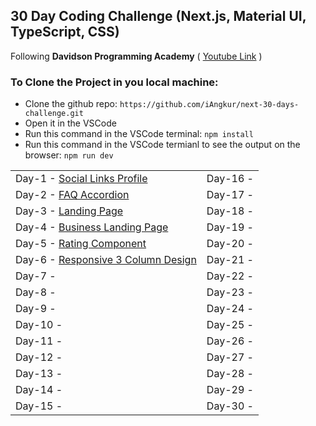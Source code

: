 ## 30 Day Coding Challenge (Next.js, Material UI, TypeScript, CSS)

Following <b>Davidson Programming Academy</b>
( [Youtube Link](https://www.youtube.com/watch?v=fmINfatqWj4&list=PL4Sjj55AOe23m6LrrtCK3rG_JkUGC68kS) )

### To Clone the Project in you local machine:
 - Clone the github repo: ```https://github.com/iAngkur/next-30-days-challenge.git```
 - Open it in the VSCode
 - Run this command in the VSCode terminal:
   ``` npm install ```
 - Run this command in the VSCode termianl to see the output on the browser:
   ``` npm run dev ```
   

|  |  |
| ------------- | ------------- |
| Day-1 - [Social Links Profile](https://github.com/iAngkur/next-30-days-challenge/tree/main/app/day1) | Day-16 - |
| Day-2 - [FAQ Accordion](https://github.com/iAngkur/next-30-days-challenge/tree/main/app/day2) | Day-17 - |
| Day-3 - [Landing Page](https://github.com/iAngkur/next-30-days-challenge/tree/main/app/day3) | Day-18 - |
| Day-4 - [Business Landing Page](https://github.com/iAngkur/next-30-days-challenge/tree/main/app/day4) | Day-19 - |
| Day-5 - [Rating Component](https://github.com/iAngkur/next-30-days-challenge/tree/main/app/day5) | Day-20 - |
| Day-6 - [Responsive 3 Column Design](https://github.com/iAngkur/next-30-days-challenge/tree/main/app/day6) | Day-21 - |
| Day-7 -  | Day-22 - |
| Day-8 -  | Day-23 - |
| Day-9 -  | Day-24 - |
| Day-10 -  | Day-25 - |
| Day-11 -  | Day-26 - |
| Day-12 -  | Day-27 - |
| Day-13 -  | Day-28 - |
| Day-14 -  | Day-29 - |
| Day-15 -  | Day-30 - |


